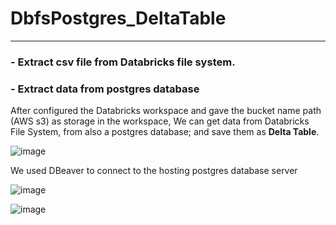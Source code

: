 # DbfsPostgres_DeltaTable
---------------------------
### - Extract csv file from Databricks file system.
### - Extract data from postgres database

After configured the Databricks workspace and gave the bucket name path (AWS s3) as storage in the workspace,
We can get data from Databricks File System, from also a postgres database; and save them as <b>Delta Table</b>.

![image](https://user-images.githubusercontent.com/13883209/209580169-84e93177-eba6-40e1-855d-7403b205f12e.png)



We used DBeaver to connect to the hosting postgres database server


![image](https://user-images.githubusercontent.com/13883209/209580342-15661a35-82ff-4272-a931-d0e38319464d.png)





![image](https://user-images.githubusercontent.com/13883209/209581606-499f7c67-3026-4e0e-9a41-1eddbd64c3d6.png)


